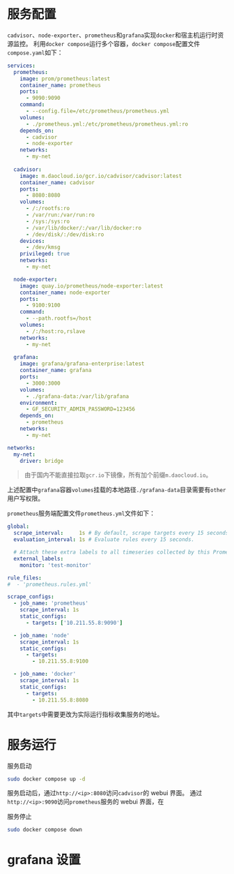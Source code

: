 # 服务配置
`cadvisor`、`node-exporter`、`prometheus`和`grafana`实现`docker`和宿主机运行时资源监控。
利用`docker compose`运行多个容器，`docker compose`配置文件`compose.yaml`如下：
```yml
services:
  prometheus:
    image: prom/prometheus:latest
    container_name: prometheus
    ports:
      - 9090:9090
    command:
      - --config.file=/etc/prometheus/prometheus.yml
    volumes:
      - ./prometheus.yml:/etc/prometheus/prometheus.yml:ro
    depends_on:
      - cadvisor
      - node-exporter
    networks:
      - my-net
  
  cadvisor:
    image: m.daocloud.io/gcr.io/cadvisor/cadvisor:latest
    container_name: cadvisor
    ports:
      - 8080:8080
    volumes:
      - /:/rootfs:ro
      - /var/run:/var/run:ro
      - /sys:/sys:ro
      - /var/lib/docker/:/var/lib/docker:ro
      - /dev/disk/:/dev/disk:ro
    devices:
      - /dev/kmsg
    privileged: true
    networks:
      - my-net

  node-exporter:
    image: quay.io/prometheus/node-exporter:latest
    container_name: node-exporter
    ports:
      - 9100:9100
    command:
      - --path.rootfs=/host
    volumes:
      - /:/host:ro,rslave
    networks:
      - my-net
    
  grafana:
    image: grafana/grafana-enterprise:latest
    container_name: grafana
    ports:
      - 3000:3000
    volumes:
      - ./grafana-data:/var/lib/grafana
    environment:
      - GF_SECURITY_ADMIN_PASSWORD=123456
    depends_on:
      - prometheus
    networks:
      - my-net

networks:
  my-net:
    driver: bridge
```
> 由于国内不能直接拉取`gcr.io`下镜像，所有加个前缀`m.daocloud.io`。

上述配置中`grafana`容器`volumes`挂载的本地路径`./grafana-data`目录需要有`other`用户写权限。

`prometheus`服务端配置文件`prometheus.yml`文件如下：
```yml
global:
  scrape_interval:     1s # By default, scrape targets every 15 seconds.
  evaluation_interval: 1s # Evaluate rules every 15 seconds.

  # Attach these extra labels to all timeseries collected by this Prometheus instance.
  external_labels:
    monitor: 'test-monitor'

rule_files:
#  - 'prometheus.rules.yml'

scrape_configs:
  - job_name: 'prometheus'
    scrape_interval: 1s
    static_configs:
      - targets: ['10.211.55.8:9090']

  - job_name: 'node'
    scrape_interval: 1s
    static_configs:
      - targets:
        - 10.211.55.8:9100

  - job_name: 'docker'
    scrape_interval: 1s
    static_configs:
      - targets:
        - 10.211.55.8:8080
```
其中`targets`中需要更改为实际运行指标收集服务的地址。

# 服务运行
服务启动
```bash
sudo docker compose up -d
```
服务启动后，通过`http://<ip>:8080`访问`cadvisor`的 webui 界面。
通过`http://<ip>:9090`访问`prometheus`服务的 webui 界面，在

服务停止
```bash
sudo docker compose down
```
# grafana 设置
